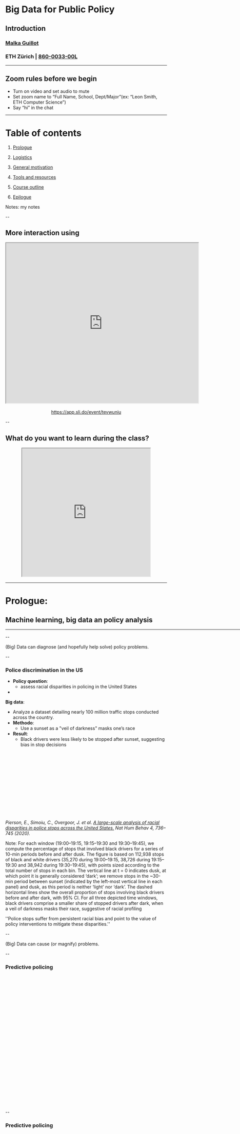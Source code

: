 # Big Data for Public Policy
## Introduction
### [Malka Guillot](https://malkaguillot.weebly.com/)
### ETH Zürich | <a href="https://malkipp.github.io/big_data_policy_2021/">860-0033-00L</a>


---

## Zoom rules before we begin
- Turn on video <i class="fas fa-video"></i> and set audio to mute <i class="fas fa-microphone-slash"></i>
- Set zoom name to “Full Name, School, Dept/Major”(ex: “Leon Smith, ETH Computer Science”)
- Say “hi” in the chat


---

<!-- .slide:  id="toc" class: left, inverse -->
# Table of contents

1. [Prologue ](#prologue)

2. [Logistics](#logistics)

2. [General motivation](#motivation)

3. [Tools and resources](#tools_resources)

2. [Course outline](#course_outline)

2. [Epilogue](#hw)

Notes: my notes


--

## More interaction using


<div style="position:relative;  text-align: center;" >
  <a href="https://app.sli.do/event/tevwuniu" target="_blank">
    <div style="position:absolute;  z-index:500;height:245px;width:100%;"></div>
    <iframe src="https://wall.sli.do/event/tevwuniu?section=988c7141-97eb-401d-b938-cf64c648ccf3" width="600" height="500" scrolling="yes"></iframe>
  </a>

  https://app.sli.do/event/tevwuniu
</div>

--

## What do you want to learn during the class?

<div style="position:relative;  text-align: center;" >
  <a href="https://app.sli.do/event/tevwuniu" target="_blank">
    <div style="position:absolute;  z-index:500;height:245px;width:100%;"></div>
    <iframe src="https://app.sli.do/event/tevwuniu/embed/polls/ca69a483-8aa8-4747-adeb-81cdd066ba16" width="400" height="400"></iframe>
  </a>
</div>

---

<!-- .slide: id="prologue"  -->
# Prologue:
## Machine learning, big data an policy analysis
<html><div style='float:left'></div><hr color='#EB811B' size=1px width=796px></html>


--

(Big) Data can diagnose (and hopefully help solve) policy
problems.

--

### Police discrimination in the US

- **Policy question**:
  - assess racial disparities in policing in the United States
-  <!-- .element: class="fragment" -->
  **Big data**:
  - Analyze a dataset detailing nearly 100 million traffic stops conducted across the country.
- <!-- .element: class="fragment" -->
  **Methodo**:
  - Use a sunset as a "veil of darkness" masks one’s race
- <!-- .element: class="fragment" -->
  **Result**:
  -    Black drivers were less likely to be stopped after sunset, suggesting bias in stop decisions

<div class="r-stack"><img data-src="images/discrimination-police-us.png" style="height: 195px;" ><!-- .element: class="fragment" --></div>

<p><cite><i class="fa fa-book fa-fw" aria-hidden="true"> </i>
Pierson, E., Simoiu, C., Overgoor, J. et al.
<a href=https://rdcu.be/cfg4x>A large-scale analysis of racial disparities in police stops across the United States.</a>
Nat Hum Behav 4, 736–745 (2020).</cite></p>

Note:
For each window (19:00–19:15, 19:15–19:30 and 19:30–19:45), we compute the percentage of stops that involved black drivers for a series of 10-min periods before and after dusk. The figure is based on 112,938 stops of black and white drivers (35,270 during 19:00–19:15, 38,726 during 19:15–19:30 and 38,942 during 19:30–19:45), with points sized according to the total number of stops in each bin. The vertical line at t = 0 indicates dusk, at which point it is generally considered ‘dark’; we remove stops in the ~30-min period between sunset (indicated by the left-most vertical line in each panel) and dusk, as this period is neither ‘light’ nor ‘dark’. The dashed horizontal lines show the overall proportion of stops involving black drivers before and after dark, with 95% CI. For all three depicted time windows, black drivers comprise a smaller share of stopped drivers after dark, when a veil of darkness masks their race, suggestive of racial profiling

''Police stops suffer from persistent racial bias and point to the value of policy interventions to mitigate these disparities.''

--

(Big) Data can cause (or magnify) problems.

--

### Predictive policing

<div class="r-stack"><img data-src="images/predictive-policing.png" style="height: 400px;" > </div>

--

### Predictive policing

<div class="r-stack"><img data-src="images/predictive-policing-2.png" style="height: 400px;" > </div>

--

## Welcome

- This course focuses on applications of <bcolor> big data tools to public policy analysis </bcolor>

<div class="r-stack"><img data-src="images/policy-data.jpeg" style="height: 200px;" ></div>


- Goals:
  - Equip you with the standard machine learning toolkit.
  - Put it to work on a real-world policy project.


--

## What this course is, and is not
- It is:
  - Applied and oriented towards practice;
  - General overview of different techniques - what they are and how to use them.
  - Data analysis in general, not restricted to a field (economics, political science).
  - In python.
- It is not:
  - Computer science. We’re not coding up models from scratch.
  - Mathematical statistics. We’re not deriving the functions by hand.

--

<!-- .slide: id=""-->
## Who am I?

  <div class="image-float">
    <p style="position: relative; right: 0px; top: 10;">
        <a href="images/malka_small.jpg"><img src="images/malka_small.jpg" height="200px"/></a></p>
        <a href="image2.jpg"><img src="" height="100px"/></a></p>
   <p class="fragment" data-fragment-index="4" style="position:absolute; left:40px; top:40px;">
     </div>
  <div class="content-aside">
   <p class="fragment fade-down" data-fragment-index="1">
    PhD in economics from the Paris School of Economics </p>
   <p class="fragment" data-fragment-index="2">
    Postdoc at ETH </p>
   <p class="fragment" data-fragment-index="3">
    Interested in <bcolor>public economics</bcolor> questions:
    <a href="https://cepr.org/active/publications/discussion_papers/dp.php?dpno=15415/">inequality</a> and
    <a href="https://payroll-tax-inequality-app.herokuapp.com/">taxation</a></p>


   <p class="fragment" data-fragment-index="4">
    Using the standard econometric toolbox + natural language processing + machine learning </p>
 </div>

 <a href="https://malkaguillot.weebly.com/"><i class="fas fa-globe" ></i></a>
 <a href="https://twitter.com/MalkaGuillot/"><i class="fab fa-twitter" ></i></a>

--

## Who are you? Results from pre-class survey

<div style="position:relative;  text-align: center;" >
<iframe width="600" height="371" seamless frameborder="0" scrolling="no" src="https://docs.google.com/spreadsheets/d/e/2PACX-1vRGFhbIXPxREBXDPpZDy_P4rzWMDuSaReFumIyXnyg4V3JBVOboEYzV1GTq7Rf_--lMgHzSdIIxoP0H/pubchart?oid=230737814&amp;format=image"></iframe>
</div>

--

## Who are you? Results from pre-class survey

<div style="position:relative;  text-align: center;" >
<iframe width="600" height="371" seamless frameborder="0" scrolling="no" src="https://docs.google.com/spreadsheets/d/e/2PACX-1vRGFhbIXPxREBXDPpZDy_P4rzWMDuSaReFumIyXnyg4V3JBVOboEYzV1GTq7Rf_--lMgHzSdIIxoP0H/pubchart?oid=842812745&amp;format=image"></iframe>
</div>

--

## Who are you? Results from pre-class survey

<div style="position:relative;  text-align: center;" >
<iframe width="600" height="371" seamless frameborder="0" scrolling="no" src="https://docs.google.com/spreadsheets/d/e/2PACX-1vRGFhbIXPxREBXDPpZDy_P4rzWMDuSaReFumIyXnyg4V3JBVOboEYzV1GTq7Rf_--lMgHzSdIIxoP0H/pubchart?oid=1504469569&amp;format=image"></iframe>
</div>

--

## Who are you? Results from pre-class survey

<div class="r-stack"><img data-src="https://docs.google.com/spreadsheets/d/e/2PACX-1vRGFhbIXPxREBXDPpZDy_P4rzWMDuSaReFumIyXnyg4V3JBVOboEYzV1GTq7Rf_--lMgHzSdIIxoP0H/pubchart?oid=1130202245&format=image
" style="height: 400px;" > </div>

---

<!-- .slide: id="logistics"  -->
# Logistics
<html><div style='float:left'></div><hr color='#EB811B' size=1px width=796px></html>

--

## How does the class work?

- <!-- .element: class="fragment" -->
  <bcolor> Lectures</bcolor>: 2 hours / week  
  - 1 hour theory
  - 1 hour interactive:
    - coding exercise
    - 2 * (15 min students presentations + 10 min of class discussion)
- <!-- .element: class="fragment" -->
  <bcolor>Every week</bcolor>
  - Thursdays	12:15-14 (with a 10 minute break 13-13:10)
  - On zoom: [link](https://ethz.zoom.us/j/92433296893?pwd=a0tsSHkzU2ZhNnpiN1YxWno2MnZhdz09)
  - In person? [ML F 39](http://www.rauminfo.ethz.ch/Rauminfo/grundrissplan.gif?gebaeude=ML&geschoss=F&raumNr=39&lang=en)
  - Dates: 25.02.; 04.03.; 11.03.; 18.03.; 25.03.; 01.04.; 15.04.; 22.04.; 29.04.; 06.05.; 20.05.; 27.05.; 03.06.

--

## Online Course Materials
- [Moodle]([Moodle](https://moodle-app2.let.ethz.ch/course/view.php?id=14461) ):
  - Course announcement and forum
  - Giving back homerwork
- <!-- .element: class="fragment" data-fragment-index="2" -->
   [Syllabus](https://docs.google.com/document/d/1eviJuOoWUjoonxS1LvQJi1kMbmkNUulJtZ31542w100)
-   <!-- .element: class="fragment" -->
  [Github folder](https://github.com/MalkIPP/big_data_policy_2020) or [Github page](https://malkipp.github.io/big_data_policy_2021/)
  - <!-- .element: class="fragment" -->
      <bcolor>Slides</bcolor>: in html, also available in PDF
      - relying on [RevealJS](https://revealjs.com/)
  -   <!-- .element: class="fragment" -->
      <bcolor>Coding sessions</bcolor>: in [Jupyter Notebook](https://jupyter.org/)
      - You can use [mybinder](https://mybinder.org/) in the beginning

--

## Approximative Evaluation Policy

- **Weekly homework**: should be given back as [jupyter notebooks](https://jupyter.org/) in PDF format.
  - $4(hw) *10\textrm{ pts} + 2(hw) * 5 \textrm{ pts} -10 $ <bcolor>
      =40%</bcolor>
- **Reading** <bcolor>=30%</bcolor>:
  - 1 presentation (2 students) `=30%`
  - Essay on a paper (1 student) `= 30%`
-  **Participation in class & presentations** <bcolor>=5 bonus%</bcolor>:

- Final assignment <bcolor>=30%</bcolor>
- <bcolor>[Alternatively] </bcolor>Course project $\rightarrow$ Contact me if interested

--

## Course Communication

- Course communication will be done through [eDoz]()
- I will be available
  - in the zoom 5 minutes early, during the mid-lecture break and after the end of lectures.
  - for 1:1 meetings after the class, just book a 15 minutes slot [here](https://calendly.com/malkaguillot/1-1-meeting-eth-class).

--

## Online Lecture Norms

- Keep video on <bcolor>camera on</bcolor> <i class="fas fa-video"></i> [if connection allows]
  - At the beginning/end, when asking questions
  - When discussing papers / coding
- <bcolor>Visual feedback</bcolor> <i class="fas fa-grin"></i> <i class="fas fa-grin-wink"></i>  <i class="fas fa-grin-stars"></i> helps
- Stay muted when not talking
- To make <bcolor>questions or comments</bcolor>:
  - In the chat
  - use the“raise hand” function + <i class="fas fa-microphone"></i>

$\rightarrow$ Your <bcolor>participation and collaboration</bcolor> is key for making this a great experience for everyone!

Note:
Let’s make the most of online learning!

--

## Teaching Assistants

[Matteo Pinna](https://lawecon.ethz.ch/group/scientific-team/pinna.html) (matteo.pinna@gess.ethz.ch)

[Leo Picard](https://leopicard.net/) (leo.picard@gess.ethz.ch)

Can answer questions about lectures, notebooks, assignments, and projects

--

## How to reach me?

- **Personal question**: face-to-face interaction > emails
- **General interest question**: forum > email

<i class="fa fa-send" aria-hidden="true"></i>
[malka.guillot@gess.ethz.ch](malka.guillot@gess.ethz.ch)


<i class="fa fa-location-arrow" aria-hidden="true"></i>
IFW E 44 (Haldeneggsteig 4) <br>
8092 Zürich

---

<!-- .slide: id="motivation"  -->
# General motivation
<html><div style='float:left'></div><hr color='#EB811B' size=1px width=796px></html>

--

## Revolution in policy analysis
- <bcolor> new datasets</bcolor> : administrative microdata, digitization of text archives, social media
- <bcolor> new methods</bcolor> : causal inference, natural language processing, machine learning


... which contribute to tackle forecasting and public policy evaluation with a new angle <!-- .element: class="fragment" -->

[New possibilities: exciting!]() <!-- .element: class="fragment" -->

Notes:
We are seeing a revolution in policy analysis

--

## # of Wikipedia Pages, 2001-2020

<div class="r-stack"><img data-src="images/wikipedia-pages.png" style="height: 500px;" ></div>

Source: [Wikimedia Statistics](https://stats.wikimedia.org/#/en.wikipedia.org/content/pages-to-date/normal|line|2001-01-01~2021-03-01|page_type~content|monthly). The running count of all pages created, excluding pages being redirects.

--

## What is big data?

<div class="r-stack"><img data-src="images/big-data-illustration.jpeg" style="width: 400px;" ></div>

--

### Expert Survey (UC Berkeley, 2014)

<div class="r-stack"><img data-src="images/bigdata-worldcould.png" style="width: 600px;" ></div>

Image by Jennifer Dutcher, source: https://datascience.berkeley.edu/what-is-big-data

--

### Conclusion

<div class="r-stack"><img data-src="images/big-data-cartoon.jpeg" style="width: 600px;" ></div>

Source: [Ingeniero Dilbert](https://twitter.com/dilbert_ing/status/636499650560835584)

--

### What is big data?

- **Variety** of types/formats of data
  - Structured
  - Unstructured
- **Volume** of data
- **Velocity**: Speed of data flow/stream
- Unusual sources
  - Ready made vs. costummades

$\rightarrow$ Use programming and statistics to extract value


--

### Big data in the Social sciences

- From web applications and digitization of economic and political processes
- <bcolor> Volume </bcolor>: can be big, but usually smaller than in natural sciences
- <bcolor> Variety </bcolor> and <bcolor> variability</bcolor>: often important and challengin
  - Various resources
  - Data generation from 'the real world'
- But usually no streaming applications (<bcolor>velocity</bcolor> not that much of an issue)

--

### New tools and methods

- **Data collection**: API, Webscraping
- **Analysis**: text analysis, machine learning
  - Data can be tall (many observations) or **wide/fat** (many regressors)
  $\Rightarrow$ Machine learning helps to extract the relevant information

- **Visualization**: maps, social networks, web appeals

--

### Big data ecosystem

<div class="r-stack"><img data-src="images/2020-Data-and-AI-Landscape-Preview-1.png" style="width: 800px;" ></div>

Source: ‘Big Data Landscape (2020)’ from  http://mattturck.com, [high definition image](http://mattturck.com/wp-content/uploads/2020/09/2020-Data-and-AI-Landscape-Matt-Turck-at-FirstMark-v1.pdf)


--

## What is machine learning?

More on this in the statistical learning theory lecture.

--

## Why is it useful to policy analysis?

--

## Empirical policy research (1)
- Standard causal inference framework
- <!-- .element: class="fragment" --> Relying on a <b> counterfactual </b>: what happens with and without a policy
- <!-- .element: class="fragment" -->
The <em>art of the counterfactual</em>  intertwine with applied econometrics

 <p><i class="fa fa-arrow-right" aria-hidden="true"></i>  many <bcolor>policy applications where causal inference is not central</bcolor>, or even necessary</p><!-- .element: class="fragment" -->

--

## (Toy) example
Policy maker facing a drought must decide whether to:

1. <p style="font-size: .9em"><!-- .element: class="fragment" data-fragment-index="1"--> Invest in a rain dance to increase the chance of rain<p>

  <p style="font-size: .8em"><!-- .element: class="fragment" data-fragment-index="2"--><bcolor>Causality</bcolor>: do rain dances cause rain?<p>

2. <p style="font-size: .9em"><!-- .element: class="fragment" data-fragment-index="3" --> Take an umbrella to work to avoid getting wet on the way home?<p>

  <p style="font-size: .8em"><!-- .element: class="fragment" --><bcolor>Prediction</bcolor>: is the chance of rain high enough to merit an umbrella?<p>

<p><cite><i class="fa fa-book fa-fw" aria-hidden="true"> </i> Kleinberg, J., Ludwig, J., Mullainathan, S. and Obermeyer, Z.,2015.  <a href=https://www.ncbi.nlm.nih.gov/pmc/articles/PMC4869349/pdf/nihms776714.pdf>Prediction policy problems</a>. American Economic Review, 105(5), pp.491-95.</cite></p>


--

## Conclusion:
### <bcolor>Why relying on BD and ML appeals to policy analysis?</bcolor>

1. <!-- .element: class="fragment" --> Not all policy problems are causal inference problems, some require <b>prediction</b>
  <p><!-- .element: class="fragment" --><i class="fa fa-arrow-right" aria-hidden="true"></i> ML and BD <bcolor>supplement</bcolor> standard econometrics</p>
2. <!-- .element: class="fragment" --> Some data pose <b>new empirical challenges</b>
  <p><!-- .element: class="fragment" --><i class="fa fa-arrow-right" aria-hidden="true"></i> ML and BD <bcolor>complement</bcolor> standard econometrics</p>

--

## Learning objectives:

1. Technical skills
  - <div style="font-size:.8em"> Introduction data analysis and visualization in python: pandas, web-scraping, API, web-app </div>
  - <div style="font-size:.8em"> Programming skills necessary to train and assess the performance of the most popular machine learning algorithms</div>

<!-- .element: class="fragment" -->
2. Substantive knowledge
  - <div style="font-size:.8em">Statistical theory underlying common supervised and unsupervised machine learning algorithms.</div>
  - <div style="font-size:.8em">When and how to apply different types of machine learning algorithms to policy issues</div>

<!-- .element: class="fragment" -->

---

<!-- .slide: id="tools_resources" -->
# Tools and resources
<html><div style='float:left'></div><hr color='#EB811B' size=1px width=796px></html>

--

## Your programming background

<div style="position:relative;  text-align: center;" >
  <a href="https://app.sli.do/event/tevwuniu" target="_blank">
    <div style="position:absolute;  z-index:500;height:245px;width:100%;"></div>
    <iframe src="https://app.sli.do/event/tevwuniu/embed/polls/1bb3f5ad-829d-486c-8be3-17c642e0f2af" width="300" height="400"></iframe>
  </a>

  https://app.sli.do/event/tevwuniu
</div>

--


## Why Python?

<div class="r-stack"><img data-src="images/python-search.png" style="height: 500px;" ></div>

--

## Why Python?

- General-purpose language
  - One of the core languages of scientific computing
- Elegant syntax
- Many useful libraries:
  - Data manipulation: [Pandas](https://pandas.pydata.org/)
  - Machine learning: [scikit-learn](http://scikit-learn.org/)
  - Statistics: [statsmodels](http://statsmodels.sourceforge.net/)
  - Natural Language Procession [nltk]()
- Also path dependency: the language I know the best


--

## Using Python

| <a href=https://www.anaconda.com/products/individual>Anaconda</a>| <a href=https://jupyter.org/>Jupyter notebook</a> | Spyder</a> |
|:------:|:---:|:-----:|
|<img data-src="images/anaconda-logo.png"  style="height: 80px;" > | <img data-src="images/jupyter-logo2.png" style="height: 80px" class="center"> | <img data-src="images/spyder-logo.png" alt="" style="height: 80px">|
|a convenient all-in-one install |for homerwork|for longer code|

<bcolor> You are welcome to use R instead.</bcolor>


--

##  <i class="fa fa-arrow-right" aria-hidden="true"></i> Anaconda

<img data-src="images/anaconda-navigator.png" style="width: 1800px;"  >

Spyder & Jupyter notebook are two development environments from the Anaconda set up.

Notes:
See downlowding instruction and small video

--

## Course materials are on [Github](https://github.com/MalkIPP/big_data_policy_2021)

- [Git](https://git-scm.com)
  - Git is a distributed version control system.
  - Dropbox + track changes, optimized for codes
- [GitHub](https://github.com/) (≠ Git)
  - = Online hosting platform that provides an array of services built on top of the Git system.
  - Makes life easier

>Github is also great for scientific research and for collaboration on code.

--

## Why Git and Github?

<img data-src="images/phd-comics-doc.gif"  style="height: 550px; position:relative;     margin-left: auto;margin-right: auto;display: block" >

Also [git vs. Dropbox from a researcher's perspective](https://michaelstepner.com/blog/git-vs-dropbox/)


--

## How to interact with the materials?

1. **Simple** -> Just use the online GitHub interface to
   - Access the materials
   - Amend the students' presentation signing sheet
2. **Advanced**
   - Download [git](https://git-scm.com/downloads)
   - Create an account on [GitHub](https://github.com/)
   - Go through this [simple guide](https://rogerdudler.github.io/git-guide/)
   - In case it goes wrong: http://ohshitgit.com/

You can use [mybinder](https://mybinder.org/v2/gh/MalkIPP/big_data_policy_2021/main) to launch the notebooks from Github

--

## <i class="fa fa-book fa-fw" aria-hidden="true"></i>Main textbook references<i class="fa fa-book fa-fw" aria-hidden="true"></i>

  <div class="image-float">
    <p style="position: relative; left: 0px; top: 5;">
      <a href="images/homl-python.jpeg"><img src="images/homl-python.jpeg" width="100px"/></a></p>
      <a href="images/homl-python.jpeg"><img src="images/ISL.jpeg" width="100px"/></a></p>
    </div>

<div class="content-aside">
 <p>Geron,  <a href="https://www.oreilly.com/library/view/hands-on-machine-learning/9781492032632/">Hands-On Machine Learning with Scikit-Learn, Keras, and TensorFlow</a>
</p>
 <p> James, Witten, Hastie, and Tisbshirani (JWHT), <a href="https://www.statlearning.com/">Introduction to statistical learning with applications in R</a>
 </p>

</div>

--

## Other references

Gaillac and L’Hour, [ Machine Learning for Econometrics](https://drive.google.com/file/d/1L_iervUBKj3RsXHLEGOtAFlyHEHpmyT4/view).

---

<!-- .slide: id="course_outline"-->
# Course outline
<html><div style='float:left'></div><hr color='#EB811B' size=1px width=796px></html>


--

## 0. Theoretical context

- **W1 & W2**: Statistical learning theory


--

## 1. Tools
- **W1**:
  - Overview + tools
  - HW on the basics of python and jupyter notebook

- **W2**: Webscraping and API

- **W13**: Web-app application (dash)


--

## 2. Machine Learning
- **W3+5**: Unsupervised ML
- **W4+6**: Supervised ML
- **W7**: Advanced ML
- **W8+10**: Text as data
- **W9**: Advanced ML: Working with time series

--

## 3. Causal inference designs
- **W11**: Causal analysis framework
- **W12**: Synthetic control methods

---

<!-- .slide: id="hw"-->
# For next week
<html><div style='float:left'></div><hr color='#EB811B' size=1px width=796px></html>


--

## Python

- Install [Anaconda](https://www.anaconda.com/products/individual), try out to run python in a Jupyter notebook and spyder
- Basics of python's syntax: [Learn Python](https://www.learnpython.org/)
  - less `Classes and Objects` + `Modules and Packages`.

--

## Troubleshooting

  - Use the [course forum]() to share & find answers
  - Let's try to make this a <bcolor>fun collaborative experience</bcolor> for everyone

--

## Organizing the readings

  - [Take a slot](https://docs.google.com/spreadsheets/d/1e4dDQDuJbImoBO9dWjGkpDOwDiZBpd2fddcO3PZb9IQ/edit?usp=sharing) for a <bcolor> paper presentation</bcolor> by:
    - By group of 2
    - Indicate 1st, 2nd and 3rd choice for a presentation
    - You can contact me (*and are encourage to*) if you want to present a paper that is not on the list
